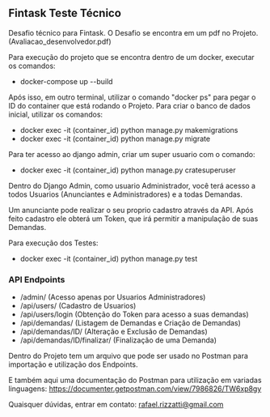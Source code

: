 ## Fintask Teste Técnico

Desafio técnico para Fintask. O Desafio se encontra em um pdf no Projeto. (Avaliacao_desenvolvedor.pdf)

Para execução do projeto que se encontra dentro de um docker, executar os comandos:

* docker-compose up --build

Após isso, em outro terminal, utilizar o comando "docker ps" para pegar o ID do container que está rodando o Projeto.
Para criar o banco de dados inicial, utilizar os comandos:

* docker exec -it (container_id) python manage.py makemigrations
* docker exec -it (container_id) python manage.py migrate

Para ter acesso ao django admin, criar um super usuario com o comando:

* docker exec -it (container_id) python manage.py cratesuperuser

Dentro do Django Admin, como usuario Administrador, você terá acesso a todos Usuarios (Anunciantes e Administradores) e a todas Demandas.

Um anunciante pode realizar o seu proprio cadastro através da API.
Após feito cadastro ele obterá um Token, que irá permitir a manipulação de suas Demandas.

Para execução dos Testes:

* docker exec -it (container_id) python manage.py test

### API Endpoints
* /admin/ (Acesso apenas por Usuarios Administradores)
* /api/users/ (Cadastro de Usuarios)
* /api/users/login (Obtenção do Token para acesso a suas demandas)
* /api/demandas/ (Listagem de Demandas e Criação de Demandas)
* /api/demandas/ID/ (Alteração e Exclusão de Demandas)
* /api/demandas/ID/finalizar/ (Finalização de uma Demanda)

Dentro do Projeto tem um arquivo que pode ser usado no Postman para importação e utilização dos Endpoints.

E também aqui uma documentação do Postman para utilização em variadas linguagens: https://documenter.getpostman.com/view/7986826/TW6xp8gy

Quaisquer dúvidas, entrar em contato: rafael.rizzatti@gmail.com
